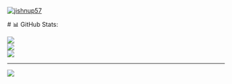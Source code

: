 <p align="left"> <a href="https://github.com/ryo-ma/github-profile-trophy"><img src="https://github-profile-trophy.vercel.app/?username=jishnup57" alt="jishnup57" -ma&theme=onedark/></a> </p>
# 📊 GitHub Stats:

![](https://github-readme-stats.vercel.app/api?username=jishnup57&theme=dark&hide_border=false&include_all_commits=false&count_private=false)<br/>
![](https://github-readme-streak-stats.herokuapp.com/?user=jishnup57&theme=dark&hide_border=false)<br/>
![](https://github-readme-stats.vercel.app/api/top-langs/?username=jishnup57&theme=dark&hide_border=false&include_all_commits=false&count_private=false&layout=compact)

---
[![](https://visitcount.itsvg.in/api?id=jishnup57&icon=0&color=0)](https://visitcount.itsvg.in)
